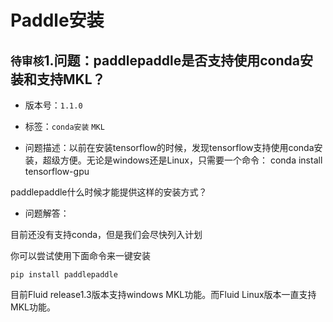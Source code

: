 # Paddle安装

## `待审核`1.问题：paddlepaddle是否支持使用conda安装和支持MKL？

+ 版本号：`1.1.0`

+ 标签：`conda安装` `MKL`

+ 问题描述：以前在安装tensorflow的时候，发现tensorflow支持使用conda安装，超级方便。无论是windows还是Linux，只需要一个命令：
conda install tensorflow-gpu

paddlepaddle什么时候才能提供这样的安装方式？

+ 问题解答：

目前还没有支持conda，但是我们会尽快列入计划

你可以尝试使用下面命令来一键安装

```
pip install paddlepaddle
```

目前Fluid release1.3版本支持windows MKL功能。而Fluid Linux版本一直支持MKL功能。